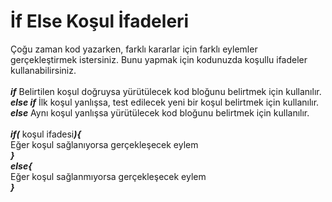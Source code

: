 <h1>İf Else Koşul İfadeleri</h1>
Çoğu zaman kod yazarken, farklı kararlar için farklı eylemler gerçekleştirmek istersiniz.
Bunu yapmak için kodunuzda koşullu ifadeler kullanabilirsiniz.<br><br>
<b><i>if</i></b> Belirtilen koşul doğruysa yürütülecek kod bloğunu belirtmek için kullanılır.<br>
<b><i>else if</i></b> İlk koşul yanlışsa, test edilecek yeni bir koşul belirtmek için kullanılır.<br>
<b><i>else</i></b> Aynı koşul yanlışsa yürütülecek kod bloğunu belirtmek için kullanılır.<br><br>
<b><i>if(</i></b> koşul ifadesi<b><i>){</i></b><br>
Eğer koşul sağlanıyorsa gerçekleşecek eylem<br>
<b><i>}</i></b><br>
<b><i>else{</i></b><br>
Eğer koşul sağlanmıyorsa gerçekleşecek eylem<br>
<b><i>}</i></b>
  
